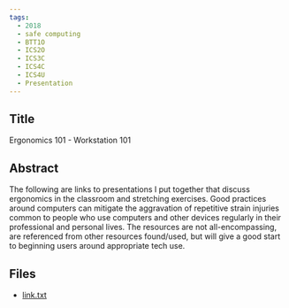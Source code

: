 ```yaml
---
tags:
  - 2018
  - safe computing
  - BTT1O
  - ICS2O
  - ICS3C
  - ICS4C
  - ICS4U
  - Presentation
---
```

    
## Title

Ergonomics 101 - Workstation 101

## Abstract

The following are links to presentations I put together that discuss ergonomics in the classroom and stretching exercises. Good practices around computers can mitigate the aggravation of repetitive strain injuries common to people who use computers and other devices regularly in their professional and personal lives.  The resources are not all-encompassing, are referenced from other resources found/used, but will give a good start to beginning users around appropriate tech use.

## Files

- [link.txt](resources/2018/Catherine_McCaffery/link.txt)

